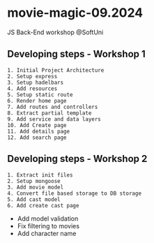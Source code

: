 # movie-magic-09.2024
JS Back-End workshop @SoftUni

## Developing steps - Workshop 1

    1. Initial Project Architecture
    2. Setup express
    3. Setup hadelbars
    4. Add resources
    5. Setup static route
    6. Render home page
    7. Add routes and controllers
    8. Extract partial template
    9. Add service and data layers
    10. Add Create page
    11. Add details page
    12. Add search page

## Developing steps - Workshop 2
    1. Extract init files
    2. Setup mongoose
    3. Add movie model
    4. Convert file based storage to DB storage
    5. Add cast model
    6. Add create cast page

* Add model validation
* Fix filtering to movies
* Add character name